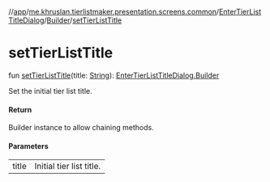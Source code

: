 //[app](../../../../index.md)/[me.khruslan.tierlistmaker.presentation.screens.common](../../index.md)/[EnterTierListTitleDialog](../index.md)/[Builder](index.md)/[setTierListTitle](set-tier-list-title.md)

# setTierListTitle

fun [setTierListTitle](set-tier-list-title.md)(title: [String](https://kotlinlang.org/api/latest/jvm/stdlib/kotlin/-string/index.html)): [EnterTierListTitleDialog.Builder](index.md)

Set the initial tier list title.

#### Return

Builder instance to allow chaining methods.

#### Parameters

| | |
|---|---|
| title | Initial tier list title. |
